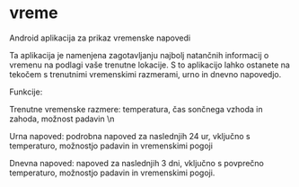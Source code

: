 # vreme
Android aplikacija za prikaz vremenske napovedi

Ta aplikacija je namenjena zagotavljanju najbolj natančnih informacij o vremenu na podlagi vaše trenutne lokacije. S to aplikacijo lahko ostanete na tekočem s trenutnimi vremenskimi razmerami, urno in dnevno napovedjo.

Funkcije:

Trenutne vremenske razmere: temperatura, čas sončnega vzhoda in zahoda, možnost padavin \n

Urna napoved: podrobna napoved za naslednjih 24 ur, vključno s temperaturo, možnostjo padavin in vremenskimi pogoji

Dnevna napoved: napoved za naslednjih 3 dni, vključno s povprečno temperaturo, možnostjo padavin in vremenskimi pogoji.
